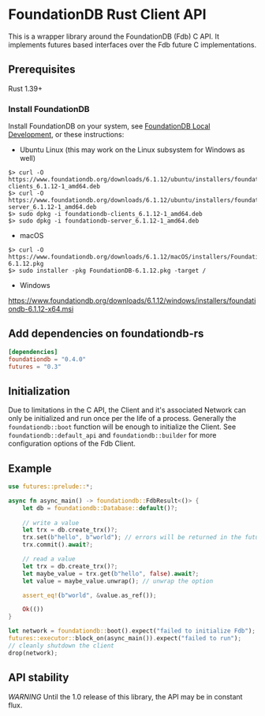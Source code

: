 # FoundationDB Rust Client API

This is a wrapper library around the FoundationDB (Fdb) C API. It implements futures based interfaces over the Fdb future C implementations.

## Prerequisites

Rust 1.39+

### Install FoundationDB

Install FoundationDB on your system, see [FoundationDB Local Development](https://apple.github.io/foundationdb/local-dev.html), or these instructions:

- Ubuntu Linux (this may work on the Linux subsystem for Windows as well)

```console
$> curl -O https://www.foundationdb.org/downloads/6.1.12/ubuntu/installers/foundationdb-clients_6.1.12-1_amd64.deb
$> curl -O https://www.foundationdb.org/downloads/6.1.12/ubuntu/installers/foundationdb-server_6.1.12-1_amd64.deb
$> sudo dpkg -i foundationdb-clients_6.1.12-1_amd64.deb
$> sudo dpkg -i foundationdb-server_6.1.12-1_amd64.deb
```

- macOS

```console
$> curl -O https://www.foundationdb.org/downloads/6.1.12/macOS/installers/FoundationDB-6.1.12.pkg
$> sudo installer -pkg FoundationDB-6.1.12.pkg -target /
```

- Windows

https://www.foundationdb.org/downloads/6.1.12/windows/installers/foundationdb-6.1.12-x64.msi

## Add dependencies on foundationdb-rs

```toml
[dependencies]
foundationdb = "0.4.0"
futures = "0.3"
```

## Initialization

Due to limitations in the C API, the Client and it's associated Network can only be initialized and run once per the life of a process. Generally the `foundationdb::boot` function will be enough to initialize the Client. See `foundationdb::default_api` and `foundationdb::builder` for more configuration options of the Fdb Client.

## Example

```rust
use futures::prelude::*;

async fn async_main() -> foundationdb::FdbResult<()> {
    let db = foundationdb::Database::default()?;
    
    // write a value
    let trx = db.create_trx()?;
    trx.set(b"hello", b"world"); // errors will be returned in the future result
    trx.commit().await?;

    // read a value
    let trx = db.create_trx()?;
    let maybe_value = trx.get(b"hello", false).await?;
    let value = maybe_value.unwrap(); // unwrap the option

    assert_eq!(b"world", &value.as_ref());

    Ok(())
}

let network = foundationdb::boot().expect("failed to initialize Fdb");
futures::executor::block_on(async_main()).expect("failed to run");
// cleanly shutdown the client
drop(network);
```

## API stability

*WARNING* Until the 1.0 release of this library, the API may be in constant flux.
